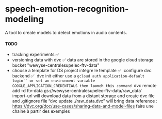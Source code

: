 
# speech-emotion-recognition-modeling
A tool to create models to detect emotions in audio contents.


#### TODO 
- tracking experiments ✅
- versioning data with dvc ✅
   data are stored in the google cloud storage bucket "wewyse-centralesupelec-ftv-data"
- choose a template for DS project 
   intègre le template ✅  
   configure dvc backend ✅  
      dvc init
      either use a `gcloud auth application-default login``
      or set an environment variable GOOGLE_APPLICATION_CREDENTIALS
      then launch this command
      `dvc remote add -d ftv-data gs://wewyse-centralesupelec-ftv-data/raw_data`
      import-url will download data from a distant storage and create dvc file and .gitignore file
       “dvc update ./raw_data.dvc” will bring data 
      reference :
         https://dvc.org/doc/use-cases/sharing-data-and-model-files
   faire une chaine à partir des exemples
